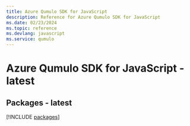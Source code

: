 ```yaml
---
title: Azure Qumulo SDK for JavaScript
description: Reference for Azure Qumulo SDK for JavaScript
ms.date: 02/23/2024
ms.topic: reference
ms.devlang: javascript
ms.service: qumulo
---
```

# Azure Qumulo SDK for JavaScript - latest
## Packages - latest
[!INCLUDE [packages](qumulo-index.md)]